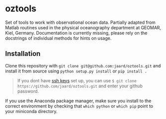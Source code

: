 # oztools
Set of tools to work with observational ocean data. Partially adapted from Matlab routines used in the physical oceanography department at GEOMAR, Kiel, Germany.
Documentation is currently missing, please rely on the docstrings of individual methods for hints on usage.

## Installation
Clone this repository with `git clone git@github.com:jaard/oztools.git` and
install it from source using `python setup.py install` or `pip install .`

>If you dont have [ssh keys](https://help.github.com/en/articles/adding-a-new-ssh-key-to-your-github-account) set up, you can use `$ git clone https://github.com/jaard/oztools.git` and enter your github password.

If you use the Anaconda package manager, make sure you install to the correct environment by checking that `which python` or `which pip` point to your miniconda directory.
